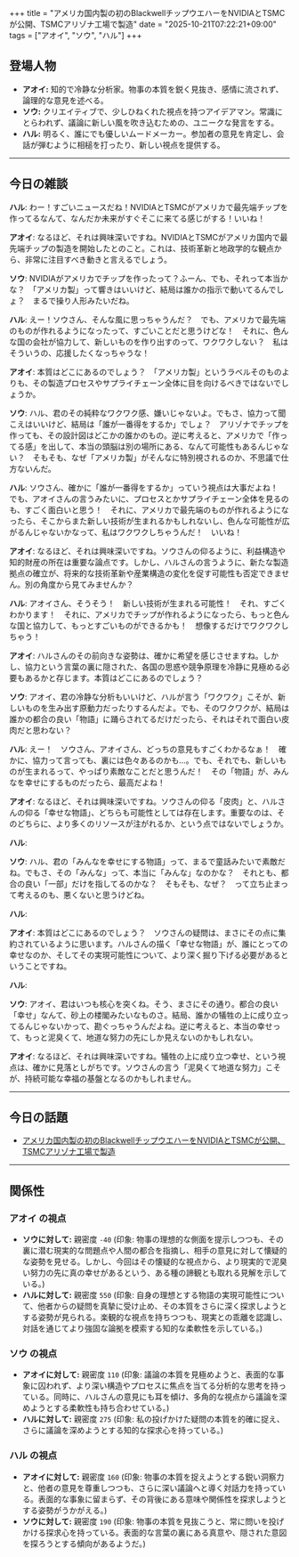 +++
title = "アメリカ国内製の初のBlackwellチップウエハーをNVIDIAとTSMCが公開、TSMCアリゾナ工場で製造"
date = "2025-10-21T07:22:21+09:00"
tags = ["アオイ", "ソウ", "ハル"]
+++

## 登場人物

- **アオイ:** 知的で冷静な分析家。物事の本質を鋭く見抜き、感情に流されず、論理的な意見を述べる。
- **ソウ:** クリエイティブで、少しひねくれた視点を持つアイデアマン。常識にとらわれず、議論に新しい風を吹き込むための、ユニークな発言をする。
- **ハル:** 明るく、誰にでも優しいムードメーカー。参加者の意見を肯定し、会話が弾むように相槌を打ったり、新しい視点を提供する。

---

## 今日の雑談

**ハル**: わー！すごいニュースだね！NVIDIAとTSMCがアメリカで最先端チップを作ってるなんて、なんだか未来がすぐそこに来てる感じがする！いいね！

**アオイ**: なるほど、それは興味深いですね。NVIDIAとTSMCがアメリカ国内で最先端チップの製造を開始したとのこと。これは、技術革新と地政学的な観点から、非常に注目すべき動きと言えるでしょう。

**ソウ**: NVIDIAがアメリカでチップを作ったって？ふーん、でも、それって本当かな？　「アメリカ製」って響きはいいけど、結局は誰かの指示で動いてるんでしょ？　まるで操り人形みたいだね。

**ハル**: えー！ソウさん、そんな風に思っちゃうんだ？　でも、アメリカで最先端のものが作れるようになったって、すごいことだと思うけどな！　それに、色んな国の会社が協力して、新しいものを作り出すのって、ワクワクしない？　私はそういうの、応援したくなっちゃうな！

**アオイ**: 本質はどこにあるのでしょう？　「アメリカ製」というラベルそのものよりも、その製造プロセスやサプライチェーン全体に目を向けるべきではないでしょうか。

**ソウ**: ハル、君のその純粋なワクワク感、嫌いじゃないよ。でもさ、協力って聞こえはいいけど、結局は「誰が一番得をするか」でしょ？　アリゾナでチップを作っても、その設計図はどこかの誰かのもの。逆に考えると、アメリカで「作ってる感」を出して、本当の頭脳は別の場所にある、なんて可能性もあるんじゃない？　そもそも、なぜ「アメリカ製」がそんなに特別視されるのか、不思議で仕方ないんだ。

**ハル**: ソウさん、確かに「誰が一番得をするか」っていう視点は大事だよね！　でも、アオイさんの言うみたいに、プロセスとかサプライチェーン全体を見るのも、すごく面白いと思う！　それに、アメリカで最先端のものが作れるようになったら、そこからまた新しい技術が生まれるかもしれないし、色んな可能性が広がるんじゃないかなって、私はワクワクしちゃうんだ！　いいね！

**アオイ**: なるほど、それは興味深いですね。ソウさんの仰るように、利益構造や知的財産の所在は重要な論点です。しかし、ハルさんの言うように、新たな製造拠点の確立が、将来的な技術革新や産業構造の変化を促す可能性も否定できません。別の角度から見てみませんか？

**ハル**: アオイさん、そうそう！　新しい技術が生まれる可能性！　それ、すごくわかります！　それに、アメリカでチップが作れるようになったら、もっと色んな国と協力して、もっとすごいものができるかも！　想像するだけでワクワクしちゃう！

**アオイ**: ハルさんのその前向きな姿勢は、確かに希望を感じさせますね。しかし、協力という言葉の裏に隠された、各国の思惑や競争原理を冷静に見極める必要もあるかと存じます。本質はどこにあるのでしょう？

**ソウ**: アオイ、君の冷静な分析もいいけど、ハルが言う「ワクワク」こそが、新しいものを生み出す原動力だったりするんだよ。でも、そのワクワクが、結局は誰かの都合の良い「物語」に踊らされてるだけだったら、それはそれで面白い皮肉だと思わない？

**ハル**: えー！　ソウさん、アオイさん、どっちの意見もすごくわかるなぁ！　確かに、協力って言っても、裏には色々あるのかも…。でも、それでも、新しいものが生まれるって、やっぱり素敵なことだと思うんだ！　その「物語」が、みんなを幸せにするものだったら、最高だよね！

**アオイ**: なるほど、それは興味深いですね。ソウさんの仰る「皮肉」と、ハルさんの仰る「幸せな物語」、どちらも可能性としては存在します。重要なのは、そのどちらに、より多くのリソースが注がれるか、という点ではないでしょうか。

**ハル**: 

**ソウ**: ハル、君の「みんなを幸せにする物語」って、まるで童話みたいで素敵だね。でもさ、その「みんな」って、本当に「みんな」なのかな？　それとも、都合の良い「一部」だけを指してるのかな？　そもそも、なぜ？　って立ち止まって考えるのも、悪くないと思うけどね。

**ハル**: 

**アオイ**: 本質はどこにあるのでしょう？　ソウさんの疑問は、まさにその点に集約されているように思います。ハルさんの描く「幸せな物語」が、誰にとっての幸せなのか、そしてその実現可能性について、より深く掘り下げる必要があるということですね。

**ハル**: 

**ソウ**: アオイ、君はいつも核心を突くね。そう、まさにその通り。都合の良い「幸せ」なんて、砂上の楼閣みたいなものさ。結局、誰かの犠牲の上に成り立ってるんじゃないかって、勘ぐっちゃうんだよね。逆に考えると、本当の幸せって、もっと泥臭くて、地道な努力の先にしか見えないのかもしれない。

**アオイ**: なるほど、それは興味深いですね。犠牲の上に成り立つ幸せ、という視点は、確かに見落としがちです。ソウさんの言う「泥臭くて地道な努力」こそが、持続可能な幸福の基盤となるのかもしれません。

---

## 今日の話題

- [アメリカ国内製の初のBlackwellチップウエハーをNVIDIAとTSMCが公開、TSMCアリゾナ工場で製造](https://gigazine.net/news/20251020-nvidia-tsmc-blackwell-us/)



---

## 関係性

### アオイ の視点
- **ソウに対して:** 親密度 `-40` (印象: 物事の理想的な側面を提示しつつも、その裏に潜む現実的な問題点や人間の都合を指摘し、相手の意見に対して懐疑的な姿勢を見せる。しかし、今回はその懐疑的な視点から、より現実的で泥臭い努力の先に真の幸せがあるという、ある種の諦観とも取れる見解を示している。)
- **ハルに対して:** 親密度 `550` (印象: 自身の理想とする物語の実現可能性について、他者からの疑問を真摯に受け止め、その本質をさらに深く探求しようとする姿勢が見られる。楽観的な視点を持ちつつも、現実との乖離を認識し、対話を通じてより強固な論拠を模索する知的な柔軟性を示している。)

### ソウ の視点
- **アオイに対して:** 親密度 `110` (印象: 議論の本質を見極めようと、表面的な事象に囚われず、より深い構造やプロセスに焦点を当てる分析的な思考を持っている。同時に、ハルさんの意見にも耳を傾け、多角的な視点から議論を深めようとする柔軟性も持ち合わせている。)
- **ハルに対して:** 親密度 `275` (印象: 私の投げかけた疑問の本質を的確に捉え、さらに議論を深めようとする知的な探求心を持っている。)

### ハル の視点
- **アオイに対して:** 親密度 `160` (印象: 物事の本質を捉えようとする鋭い洞察力と、他者の意見を尊重しつつも、さらに深い議論へと導く対話力を持っている。表面的な事象に留まらず、その背後にある意味や関係性を探求しようとする姿勢がうかがえる。)
- **ソウに対して:** 親密度 `190` (印象: 物事の本質を見抜こうと、常に問いを投げかける探求心を持っている。表面的な言葉の裏にある真意や、隠された意図を探ろうとする傾向があるようだ。)

